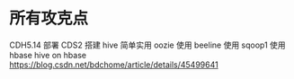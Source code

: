 # 所有攻克点

CDH5.14 部署 
CDS2  搭建
hive 简单实用
oozie 使用
beeline 使用
sqoop1 使用
hbase
hive on hbase https://blog.csdn.net/bdchome/article/details/45499641
